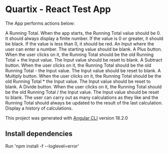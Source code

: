 # Quartix - React Test App

The App performs actions below:

A Running Total. When the app starts, the Running Total value should be 0. It should always display a finite number. If the value is 0 or greater, it should be black. If the value is less than 0, it should be red.
An Input where the user can enter a number. The starting value should be blank.
A Plus button. When the user clicks on it, the Running Total should be the old Running Total + the Input value. The Input value should be reset to blank.
A Subtract button. When the user clicks on it, the Running Total should be the old Running Total - the Input value. The Input value should be reset to blank.
A Multiply button. When the user clicks on it, the Running Total should be the old Running Total * the Input value. The Input value should be reset to blank.
A Divide button. When the user clicks on it, the Running Total should be the old Running Total / the Input value. The Input value should be reset to blank.
The user can carry out as many calculations as they like and the Running Total should always be updated to the result of the last calculation.
Display a history of calculations.

This project was generated with [Angular CLI](https://github.com/reactjs/reactjs.org) version 18.2.0
## Install dependencies

Run 'npm install -f --loglevel=error'

